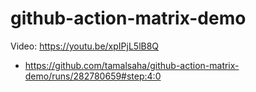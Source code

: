 # github-action-matrix-demo

Video: https://youtu.be/xpIPjL5lB8Q

- https://github.com/tamalsaha/github-action-matrix-demo/runs/282780659#step:4:0
